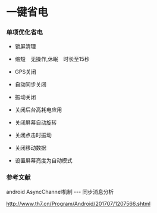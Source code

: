 # 一键省电

### 单项优化省电

- 锁屏清理
- 缩短　无操作,休眠　时长至15秒
- GPS关闭
- 自动同步关闭



- 振动关闭
- 关闭后台高耗电应用
- 关闭屏幕自动旋转
- 关闭点击时振动
- 关闭移动数据
- 设置屏幕亮度为自动模式

### 参考文献

android AsyncChannel机制 --- 同步消息分析

http://www.th7.cn/Program/Android/201707/1207566.shtml


